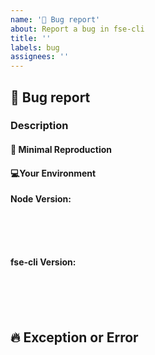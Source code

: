 ```yaml
---
name: '🐞 Bug report'
about: Report a bug in fse-cli
title: ''
labels: bug
assignees: ''
---
```


## 🐞 Bug report

### Description

#### 🔬 Minimal Reproduction

#### 💻Your Environment

**Node Version:**

<pre><code>
<!-- run `node --version` and paste output below -->
<!-- ✍️-->

</code></pre>

**fse-cli Version:**

<pre><code>
<!-- Check `package.json` and paste output below -->
<!-- ✍️-->

</code></pre>

## 🔥 Exception or Error

<pre><code>
<!-- If the issue is accompanied by an exception or an error, please share it below: -->
<!-- ✍️-->
</code></pre>
